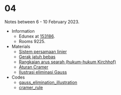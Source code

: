 # 04
Notes between 6 - 10 February 2023.

- Information
  + Edunex at [153186](https://edunex.itb.ac.id/courses/44705/preview/153186).
  + Rooms 9225.
- Materials
  + [Sistem persamaan linier](20230207-0.jpeg)
  + [Gerak jatuh bebas](20230207-1.jpeg)
  + [Rangkaian arus searah (hukum-hukum Kirchhof)](20230207-2.jpeg)
  + [Aturan Cramer](20230207-3.jpeg)
  + [Ilustrasi eliminasi Gauss](20230207-4.jpeg)
- Codes
  + [gauss_elimination_illustration](https://github.com/dudung/py-jupyter-nb/blob/main/src/nummeth/linear_equations/gauss_elimination_illustration.ipynb)
  + [cramer_rule](https://github.com/dudung/py-jupyter-nb/blob/main/src/nummeth/linear_equations/cramer_rule.ipynb)
